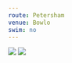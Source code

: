 ```yaml
---
route: Petersham
venue: Bowlo
swim: no
---
```


<!-- content goes here, uses markdown -->

<!-- images will automatically be shown, if put in images/ttt/. must match the date of the ride, in format YYYY-MM-DD. can be jpg or png -->

![](../images/ttt/2024-07-04.png)
![](../images/ttt/2024-07-04.jpg)
